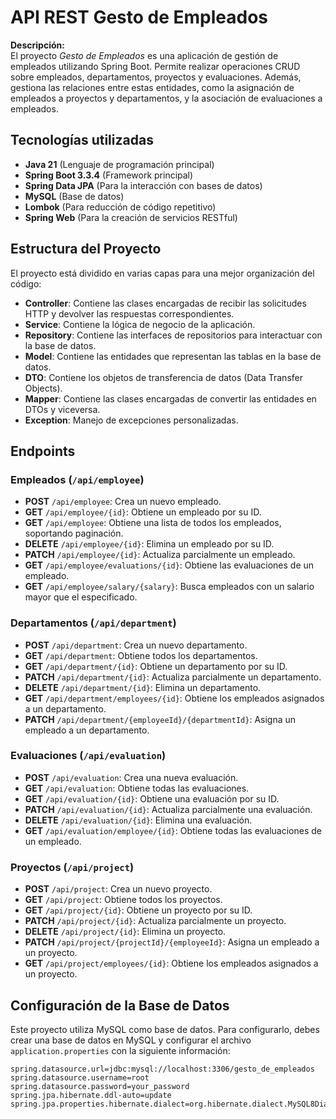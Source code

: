 # API REST Gesto de Empleados

**Descripción:**  
El proyecto *Gesto de Empleados* es una aplicación de gestión de empleados utilizando Spring Boot. Permite realizar operaciones CRUD sobre empleados, departamentos, proyectos y evaluaciones. Además, gestiona las relaciones entre estas entidades, como la asignación de empleados a proyectos y departamentos, y la asociación de evaluaciones a empleados.

## Tecnologías utilizadas
- **Java 21** (Lenguaje de programación principal)
- **Spring Boot 3.3.4** (Framework principal)
- **Spring Data JPA** (Para la interacción con bases de datos)
- **MySQL** (Base de datos)
- **Lombok** (Para reducción de código repetitivo)
- **Spring Web** (Para la creación de servicios RESTful)


## Estructura del Proyecto

El proyecto está dividido en varias capas para una mejor organización del código:

- **Controller**: Contiene las clases encargadas de recibir las solicitudes HTTP y devolver las respuestas correspondientes.
- **Service**: Contiene la lógica de negocio de la aplicación.
- **Repository**: Contiene las interfaces de repositorios para interactuar con la base de datos.
- **Model**: Contiene las entidades que representan las tablas en la base de datos.
- **DTO**: Contiene los objetos de transferencia de datos (Data Transfer Objects).
- **Mapper**: Contiene las clases encargadas de convertir las entidades en DTOs y viceversa.
- **Exception**: Manejo de excepciones personalizadas.

## Endpoints

### Empleados (`/api/employee`)

- **POST** `/api/employee`: Crea un nuevo empleado.
- **GET** `/api/employee/{id}`: Obtiene un empleado por su ID.
- **GET** `/api/employee`: Obtiene una lista de todos los empleados, soportando paginación.
- **DELETE** `/api/employee/{id}`: Elimina un empleado por su ID.
- **PATCH** `/api/employee/{id}`: Actualiza parcialmente un empleado.
- **GET** `/api/employee/evaluations/{id}`: Obtiene las evaluaciones de un empleado.
- **GET** `/api/employee/salary/{salary}`: Busca empleados con un salario mayor que el especificado.

### Departamentos (`/api/department`)

- **POST** `/api/department`: Crea un nuevo departamento.
- **GET** `/api/department`: Obtiene todos los departamentos.
- **GET** `/api/department/{id}`: Obtiene un departamento por su ID.
- **PATCH** `/api/department/{id}`: Actualiza parcialmente un departamento.
- **DELETE** `/api/department/{id}`: Elimina un departamento.
- **GET** `/api/department/employees/{id}`: Obtiene los empleados asignados a un departamento.
- **PATCH** `/api/department/{employeeId}/{departmentId}`: Asigna un empleado a un departamento.

### Evaluaciones (`/api/evaluation`)

- **POST** `/api/evaluation`: Crea una nueva evaluación.
- **GET** `/api/evaluation`: Obtiene todas las evaluaciones.
- **GET** `/api/evaluation/{id}`: Obtiene una evaluación por su ID.
- **PATCH** `/api/evaluation/{id}`: Actualiza parcialmente una evaluación.
- **DELETE** `/api/evaluation/{id}`: Elimina una evaluación.
- **GET** `/api/evaluation/employee/{id}`: Obtiene todas las evaluaciones de un empleado.

### Proyectos (`/api/project`)

- **POST** `/api/project`: Crea un nuevo proyecto.
- **GET** `/api/project`: Obtiene todos los proyectos.
- **GET** `/api/project/{id}`: Obtiene un proyecto por su ID.
- **PATCH** `/api/project/{id}`: Actualiza parcialmente un proyecto.
- **DELETE** `/api/project/{id}`: Elimina un proyecto.
- **PATCH** `/api/project/{projectId}/{employeeId}`: Asigna un empleado a un proyecto.
- **GET** `/api/project/employees/{id}`: Obtiene los empleados asignados a un proyecto.
  
## Configuración de la Base de Datos

Este proyecto utiliza MySQL como base de datos. Para configurarlo, debes crear una base de datos en MySQL y configurar el archivo `application.properties` con la siguiente información:

```properties
spring.datasource.url=jdbc:mysql://localhost:3306/gesto_de_empleados
spring.datasource.username=root
spring.datasource.password=your_password
spring.jpa.hibernate.ddl-auto=update
spring.jpa.properties.hibernate.dialect=org.hibernate.dialect.MySQL8Dialect
